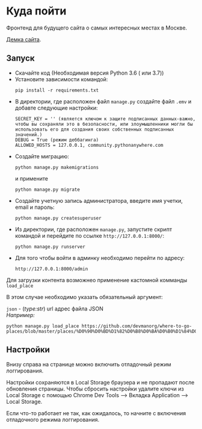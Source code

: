 # Куда пойти

Фронтенд для будущего сайта о самых интересных местах в Москве.


[Демка сайта](http://taranovev.pythonanywhere.com/).

## Запуск

- Скачайте код (Необходимая версия Python 3.6 ( или 3.7))
- Установите зависимости командой:
  ```
  pip install -r requirements.txt
   ```
- В директории, где расположен файл `manage.py` создайте файл `.emv` и добавте следующие настройки:
  ```
  SECRET_KEY = '' (является ключом к защите подписанных данных-важно, чтобы вы сохраняли это в безопасности, или злоумышленники могли бы использовать его для создания своих собственных подписанных значений.)
  DEBUG = True (режим деббагинга)
  ALLOWED_HOSTS = 127.0.0.1, community.pythonanywhere.com
   ```
- Создайте миграцию:
  ```
  python manage.py makemigrations
  ```
  и примените   
  ```
  python manage.py migrate
  ```
- Создайте учетную запись администратора, введите имя учетки, email и пароль:
  ```
  python manage.py createsuperuser
  ```
- Из директории, где расположен `manage.py`, запустите скрипт командой и перейдите по ссылке `http://127.0.0.1:8000/`:
  ```
  python manage.py runserver
  ```
- Для того чтобы войти в админку необходимо перейти по адресу:
  ```
  http://127.0.0.1:8000/admin
  ``` 
Для загрузки контента возможнео применение кастомной комманды `load_place`   

В этом случае необходимо указать обязательный аргумент:  
  
  `json` - (*type:str*) url адрес файла JSON  
  *Например:*   
   ```
  python manage.py load_place https://github.com/devmanorg/where-to-go-places/blob/master/places/%D0%90%D0%BD%D1%82%D0%B8%D0%BA%D0%B0%D1%84%D0%B5%20Bizone.json  
   ```   
  
## Настройки

Внизу справа на странице можно включить отладочный режим логгирования.

Настройки сохраняются в Local Storage браузера и не пропадают после обновления страницы. Чтобы сбросить настройки удалите ключи из Local Storage с помощью Chrome Dev Tools —&gt; Вкладка Application —&gt; Local Storage.

Если что-то работает не так, как ожидалось, то начните с включения отладочного режима логгирования.
